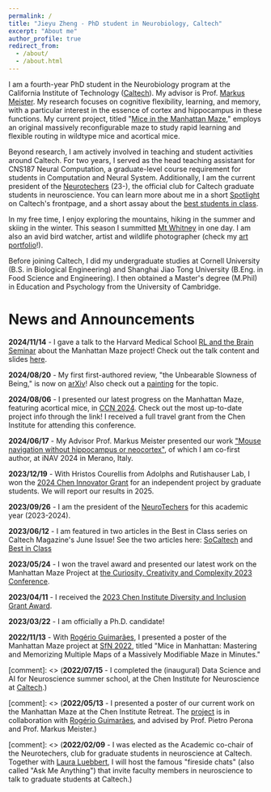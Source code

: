 ```yaml
---
permalink: /
title: "Jieyu Zheng - PhD student in Neurobiology, Caltech"
excerpt: "About me"
author_profile: true
redirect_from: 
  - /about/
  - /about.html
---
```


I am a fourth-year PhD student in the Neurobiology program at the California Institute of Technology ([Caltech](https://neuroscience.caltech.edu/)). My advisor is Prof. [Markus Meister](https://meisterlab.caltech.edu/markusmeister). My research focuses on cognitive flexibility, learning, and memory, with a particular interest in the essence of cortex and hippocampus in these functions. My current project, titled "[Mice in the Manhattan Maze](https://jieyusz.github.io/publication/manhattan_ccn)," employs an original massively reconfigurable maze to study rapid learning and flexible routing in wildtype mice and acortical mice. 

Beyond research, I am actively involved in teaching and student activities around Caltech. For two years, I served as the head teaching assistant for CNS187 Neural Computation, a graduate-level course requirement for students in Computation and Neural System. Additionally, I am the current president of the [Neurotechers](https://neurotechers.caltech.edu/) (23-), the official club for Caltech graduate students in neuroscience. You can learn more about me in a short [Spotlight](https://thisis.caltech.edu/person-spotlight-listing?p=2) on Caltech's frontpage, and a short assay about the [best students in class](https://magazine.caltech.edu/post/caltech-initiative-for-students). 

In my free time, I enjoy exploring the mountains, hiking in the summer and skiing in the winter. This season I summitted [Mt Whitney](https://en.wikipedia.org/wiki/Mount_Whitney) in one day. I am also an avid bird watcher, artist and wildlife photographer (check my [art portfolio](https://jieyusz.github.io/portfolio/)!). 

Before joining Caltech, I did my undergraduate studies at Cornell University (B.S. in Biological Engineering) and Shanghai Jiao Tong University (B.Eng. in Food Science and Engineering). I then obtained a Master's degree (M.Phil) in Education and Psychology from the University of Cambridge. 


News and Announcements
======

**2024/11/14** - I gave a talk to the Harvard Medical School [RL and the Brain Seminar](https://www.rlandthebrain.com/) about the Manhattan Maze project! Check out the talk content and slides [here](https://jieyusz.github.io/talks/2024_harvard_rl_brain).

**2024/08/20** - My first first-authored review, "the Unbearable Slowness of Being," is now on [arXiv](https://doi.org/10.48550/arXiv.2408.10234)! Also check out a [painting](https://jieyusz.github.io/portfolio/arts_and_science/) for the topic. 

**2024/08/06** - I presented our latest progress on the Manhattan Maze, featuring acortical mice, in [CCN 2024](https://jieyusz.github.io/publication/manhattan_ccn). Check out the most up-to-date project info through the link! I received a full travel grant from the Chen Institute for attending this conference. 

**2024/06/17** - My Advisor Prof. Markus Meister presented our work ["Mouse navigation without hippocampus or neocortex"](https://inavsymposium.com/wp-content/uploads/2024/06/Poster_abstracts_iNAV2024.pdf), of which I am co-first author, at iNAV 2024 in Merano, Italy. 

**2023/12/19** - With Hristos Courellis from Adolphs and Rutishauser Lab, I won the [2024 Chen Innovator Grant](https://neuroscience.caltech.edu/grants/chen-graduate-innovator-grant-awards/chen-graduate-innovator-grant-awards-2024) for an independent project by graduate students. We will report our results in 2025. 

**2023/09/26** - I am the president of the [NeuroTechers](https://neurotechers.caltech.edu/) for this academic year (2023-2024). 

**2023/06/12** - I am featured in two articles in the Best in Class series on Caltech Magazine's June Issue! See the two articles here: [SoCaltech](https://magazine.caltech.edu/post/students-socaltech) and [Best in Class](https://magazine.caltech.edu/post/caltech-initiative-for-students)

**2023/05/24** - I won the travel award and presented our latest work on the Manhattan Maze Project at [the Curiosity, Creativity and Complexity 2023 Conference](https://zuckermaninstitute.columbia.edu/ccc-event). 

**2023/04/11** - I received the [2023 Chen Institute Diversity and Inclusion Grant Award](https://www.neuroscience.caltech.edu/grants/chen-institute-diversity-and-inclusion-awards/chen-institute-diversity-and-inclusion-awards-2023). 

**2023/03/22** - I am officially a Ph.D. candidate! 

**2022/11/13** - With [Rogério Guimarães](http://twitter.com/rogerioagjr), I presented a poster of the Manhattan Maze project at [SfN 2022](https://twitter.com/JieyuZheng3/status/1591114040973365249), titled "Mice in Manhattan: Mastering and Memorizing Multiple Maps of a Massively Modifiable Maze in Minutes."

[comment]: <> (**2022/07/15** - I completed the (inaugural) Data Science and AI for Neuroscience summer school, at the Chen Institute for Neuroscience at [Caltech](https://twitter.com/CaltechN/status/1549145513550680064).)

[comment]: <> (**2022/05/13** - I presented a poster of our current work on the Manhattan Maze at the Chen Institute Retreat. The [project](https://neuroscience.caltech.edu/documents/21454/Guimaraes_Abstract_r2022.pdf) is in collaboration with [Rogério Guimarães](http://twitter.com/rogerioagjr), and advised by Prof. Pietro Perona and Prof. Markus Meister.)

[comment]: <> (**2022/02/09** - I was elected as the Academic co-chair of the Neurotechers, club for graduate students in neuroscience at Caltech. Together with [Laura Luebbert](http://twitter.com/NeuroLuebbert), I will host the famous "fireside chats" (also called "Ask Me Anything") that invite faculty members in neuroscience to talk to graduate students at Caltech.)
